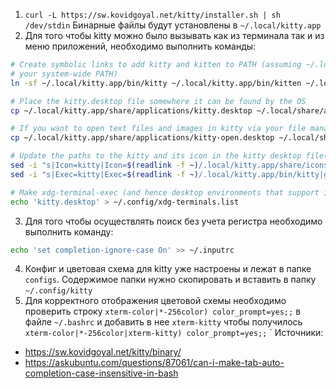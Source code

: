 1. `curl -L https://sw.kovidgoyal.net/kitty/installer.sh | sh /dev/stdin` Бинарные файлы будут установлены в `~/.local/kitty.app`
2.  Для того чтобы kitty можно было вызывать как из терминала так и из меню приложений, необходимо выполнить команды:

```bash
# Create symbolic links to add kitty and kitten to PATH (assuming ~/.local/bin is in
# your system-wide PATH)
ln -sf ~/.local/kitty.app/bin/kitty ~/.local/kitty.app/bin/kitten ~/.local/bin/

# Place the kitty.desktop file somewhere it can be found by the OS
cp ~/.local/kitty.app/share/applications/kitty.desktop ~/.local/share/applications/

# If you want to open text files and images in kitty via your file manager also add the kitty-open.desktop file
cp ~/.local/kitty.app/share/applications/kitty-open.desktop ~/.local/share/applications/

# Update the paths to the kitty and its icon in the kitty desktop file(s)
sed -i "s|Icon=kitty|Icon=$(readlink -f ~)/.local/kitty.app/share/icons/hicolor/256x256/apps/kitty.png|g" ~/.local/share/applications/kitty*.desktop
sed -i "s|Exec=kitty|Exec=$(readlink -f ~)/.local/kitty.app/bin/kitty|g" ~/.local/share/applications/kitty*.desktop

# Make xdg-terminal-exec (and hence desktop environments that support it use kitty)
echo 'kitty.desktop' > ~/.config/xdg-terminals.list
```
3. Для того чтобы осуществлять поиск без учета регистра необходимо выполнить команду: 
```bash
echo 'set completion-ignore-case On' >> ~/.inputrc
````
4. Конфиг и цветовая схема для kitty уже настроены и лежат в папке `configs`. Содержимое папки нужно скопировать и вставить в папку
`~/.config/kitty`
5. Для корректного отображения цветовой схемы необходимо проверить строку `xterm-color|*-256color) color_prompt=yes;;` в файле `~/.bashrc`
и добавить в нее `xterm-kitty` чтобы получилось
`xterm-color|*-256color|xterm-kitty) color_prompt=yes;;`
`
Источники:
- https://sw.kovidgoyal.net/kitty/binary/
- https://askubuntu.com/questions/87061/can-i-make-tab-auto-completion-case-insensitive-in-bash